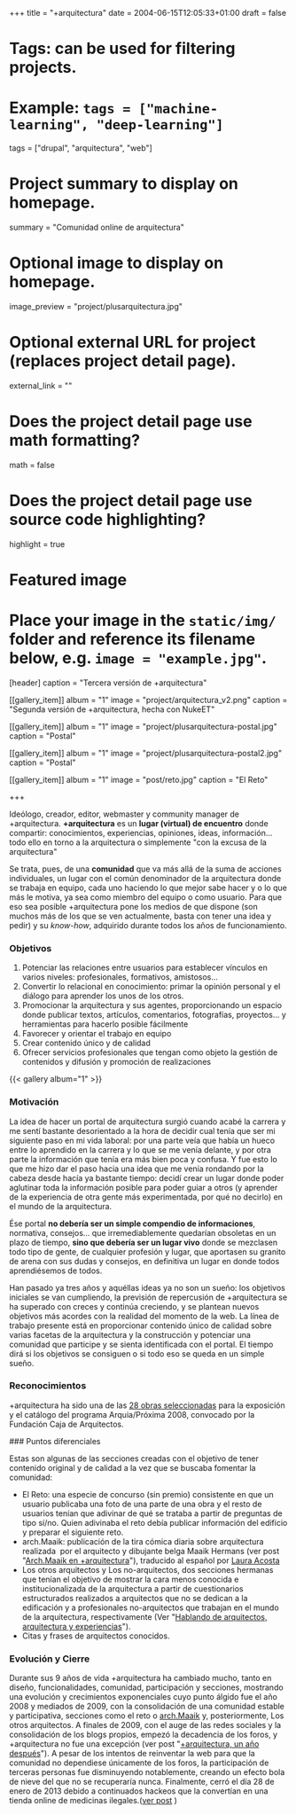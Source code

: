 +++
title = "+arquitectura"
date = 2004-06-15T12:05:33+01:00
draft = false

# Tags: can be used for filtering projects.
# Example: `tags = ["machine-learning", "deep-learning"]`
tags = ["drupal", "arquitectura", "web"]

# Project summary to display on homepage.
summary = "Comunidad online de arquitectura"

# Optional image to display on homepage.
image_preview = "project/plusarquitectura.jpg"

# Optional external URL for project (replaces project detail page).
external_link = ""

# Does the project detail page use math formatting?
math = false

# Does the project detail page use source code highlighting?
highlight = true

# Featured image
# Place your image in the `static/img/` folder and reference its filename below, e.g. `image = "example.jpg"`.
[header]
caption = "Tercera versión de +arquitectura"

[[gallery_item]]
album = "1"
image = "project/arquitectura_v2.png"
caption = "Segunda versión de +arquitectura, hecha con NukeET"

[[gallery_item]]
album = "1"
image = "project/plusarquitectura-postal.jpg"
caption = "Postal"

[[gallery_item]]
album = "1"
image = "project/plusarquitectura-postal2.jpg"
caption = "Postal"

[[gallery_item]]
album = "1"
image = "post/reto.jpg"
caption = "El Reto"

+++

Ideólogo, creador, editor, webmaster y community manager de +arquitectura. **+arquitectura** es un **lugar (virtual) de encuentro** donde compartir: conocimientos, experiencias, opiniones, ideas, información... todo ello en torno a la arquitectura o simplemente "con la excusa de la arquitectura"

Se trata, pues, de una **comunidad** que va más allá de la suma de acciones individuales, un lugar con el común denominador de la arquitectura donde se trabaja en equipo, cada uno haciendo lo que mejor sabe hacer y o lo que más le motiva, ya sea como miembro del equipo o como usuario. Para que eso sea posible +arquitectura pone los medios de que dispone (son muchos más de los que se ven actualmente, basta con tener una idea y pedir) y su *know-how*, adquirido durante todos los años de funcionamiento.

<script async class="speakerdeck-embed" data-id="0284adf9a24c475e855759863bbbac67" data-ratio="1.33333333333" src="//speakerdeck.com/assets/embed.js"></script>

### Objetivos

1. Potenciar las relaciones entre usuarios para establecer vínculos en varios niveles: profesionales, formativos, amistosos...
2. Convertir lo relacional en conocimiento: primar la opinión personal y el diálogo para aprender los unos de los otros.
3. Promocionar la arquitectura y sus agentes, proporcionando un espacio donde publicar textos, artículos, comentarios, fotografías, proyectos... y herramientas para hacerlo posible fácilmente
4. Favorecer y orientar el trabajo en equipo
5. Crear contenido único y de calidad
6. Ofrecer servicios profesionales que tengan como objeto la gestión de contenidos y difusión y promoción de realizaciones

{{< gallery album="1" >}}

### Motivación

La idea de hacer un portal de arquitectura surgió cuando acabé la carrera y me sentí bastante desorientado a la hora de decidir cual tenía que ser mi siguiente paso en mi vida laboral: por una parte veía que había un hueco entre lo aprendido en la carrera y lo que se me venía delante, y por otra parte la información que tenía era más bien poca y confusa. Y fue esto lo que me hizo dar el paso hacia una idea que me venía rondando por la cabeza desde hacía ya bastante tiempo: decidí crear un lugar donde poder aglutinar toda la información posible para poder guiar a otros (y aprender de la experiencia de otra gente más experimentada, por qué no decirlo) en el mundo de la arquitectura.


Ése portal **no debería ser un simple compendio de informaciones**, normativa, consejos... que irremediablemente quedarían obsoletas en un plazo de tiempo, **sino que debería ser un lugar vivo** donde se mezclasen todo tipo de gente, de cualquier profesión y lugar, que aportasen su granito de arena con sus dudas y consejos, en definitiva un lugar en donde todos aprendiésemos de todos.

Han pasado ya tres años y aquéllas ideas ya no son un sueño: los objetivos iniciales se van cumpliendo, la previsión de repercusión de +arquitectura se ha superado con creces y continúa creciendo, y se plantean nuevos objetivos más acordes con la realidad del momento de la web. La línea de trabajo presente está en proporcionar contenido único de calidad sobre varias facetas de la arquitectura y la construcción y potenciar una comunidad que participe y se sienta identificada con el portal. El tiempo dirá si los objetivos se consiguen o si todo eso se queda en un simple sueño.

### Reconocimientos

<p>+arquitectura ha sido una de las <a href="http://v3.plusarquitectura.info/foro/arquitectos/obras-proyectos/arquiaproxima-28-realizaciones-seleccionadas" rel="nofollow" class="ext" target="_blank">28 obras seleccionadas</a> para la exposición y el catálogo del programa Arquia/Próxima 2008, convocado por la Fundación Caja de Arquitectos.</p>
### Puntos diferenciales
<p>Estas son algunas de las secciones creadas con el objetivo de tener contenido original y de calidad a la vez que se buscaba fomentar la comunidad:</p>
<ul><li>El Reto: una especie de concurso (sin premio) consistente en que un usuario publicaba una foto de una parte de una obra y el resto de usuarios tenían que adivinar de qué se trataba a partir de preguntas de tipo sí/no. Quien adivinaba el reto debía publicar información del edificio y preparar el siguiente reto.</li>
<li>arch.Maaik: publicación de la tira cómica diaria sobre arquitectura realizada&nbsp; por el arquitecto y dibujante belga Maaik Hermans (ver post "<a href="http://carloscamara.es/blog/2008/11/11/archmaaik-en-arquitectura">Arch.Maaik en +arquitectura</a>"), traducido al español por <a href="http://lauraacosta.es" class="ext" target="_blank">Laura Acosta</a></li>
<li>Los otros arquitectos y Los no-arquitectos, dos secciones hermanas que tenían el objetivo de mostrar la cara menos conocida e institucionalizada de la arquitectura a partir de cuestionarios estructurados realizados a arquitectos que no se dedican a la edificación y a profesionales no-arquitectos que trabajan en el mundo de la arquitectura, respectivamente (Ver "<a href="http://carloscamara.es/blog/2009/05/28/hablando-de-arquitectos-arquitectura-y-experiencias">Hablando de arquitectos, arquitectura y experiencias</a>").</li>
<li>Citas y frases de arquitectos conocidos.</li>
</ul>

### Evolución y Cierre

Durante sus 9 años de vida +arquitectura ha cambiado mucho, tanto en diseño, funcionalidades, comunidad, participación y secciones, mostrando&nbsp; una evolución y crecimientos exponenciales cuyo punto álgido fue el año 2008 y mediados de 2009, con la consolidación de una comunidad estable y participativa, secciones como el reto o [arch.Maaik](http://archmaaik.com) y, posteriormente, Los otros arquitectos. A finales de 2009, con el auge de las redes sociales y la consolidación de los blogs propios, empezó la decadencia de los foros, y +arquitectura no fue una excepción (ver post "<a href="http://carloscamara.es/blog/2009/11/25/arquitectura-un-ano-despues">+arquitectura, un año después</a>"). A pesar de los intentos de reinventar la web para que la comunidad no dependiese únicamente de los foros, la participación de terceras personas fue disminuyendo notablemente, creando un efecto bola de nieve del que no se recuperaría nunca. Finalmente, cerró el día 28 de enero de 2013 debido a continuados hackeos que la convertían en una tienda online de medicinas ilegales.([ver post](/blog/2013/01/31/-arquitectura-despedida-y-cierre/) )
